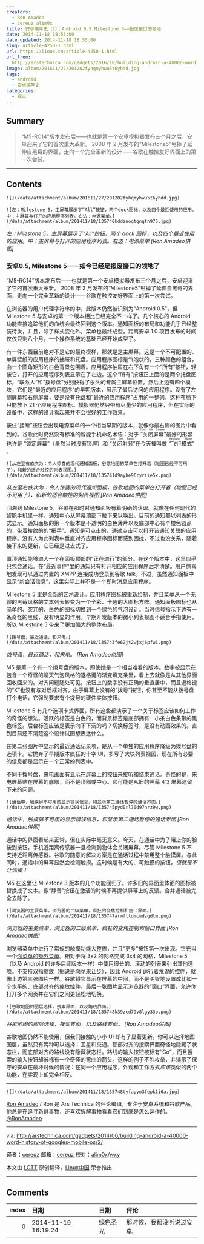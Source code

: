 ```yaml
---
creators:
  - Ron Amadeo
  - cereuz,alim0x
title: 安卓编年史（2）：Android 0.5 Milestone 5——报废接口的领地
date: 2014-11-18 18:55:00
date_updated: 2014-11-18 18:55:00
slug: article-4250-1.html
url: https://linux.cn/article-4250-1.html
url_from: 
  http://arstechnica.com/gadgets/2016/10/building-android-a-40000-word-history-of-googles-mobile-os/2/
image: album/201611/27/201202fyhqmyhwu5t6yhdd.jpg
tags:
  - android
  - 安卓编年史
categories:
  - 观点
---
```


## Summary

> “M5-RC14”版本发布后——也就是第一个安卓模拟器发布三个月之后，安卓迎来了它的首次重大革新。 2008 年 2 月发布的“Milestone5”甩掉了延伸自黑莓的界面，走向一个完全革新的设计——谷歌在触控友好界面上的第一次尝试。

***

<!-- more -->

## Contents

`![](/data/attachment/album/201611/27/201202fyhqmyhwu5t6yhdd.jpg)`

`![左：Milestone 5，主屏幕展示了“All”按钮，两个dock图标，以及四个最近使用的应用。中：主屏幕与打开的应用程序列表。右边：电源菜单。](/data/attachment/album/201411/18/135740kddznogtgngfn975.jpg)`

*左：Milestone 5，主屏幕展示了“All”按钮，两个 dock 图标，以及四个最近使用的应用。中：主屏幕与打开的应用程序列表。右边：电源菜单 [Ron Amadeo供图]*

### 安卓0.5, Milestone 5——如今已经是报废接口的领地了

“M5-RC14”版本发布后——也就是第一个安卓模拟器发布三个月之后，安卓迎来了它的首次重大革新。 2008 年 2 月发布的“Milestone5”甩掉了延伸自黑莓的界面，走向一个完全革新的设计——谷歌在触控友好界面上的第一次尝试。

在浏览器的用户代理字符串的中，此版本仍然被识别为“Android 0.5”，但 Milestone 5 与安卓的第一个版本相比已经完全不一样了。几个核心的 Android 功能直接追踪他们的血统会最终回到这个版本。通知面板的布局和功能几乎已经整装待发，并且，除了样式变化外，菜单也最终成型。距离安卓 1.0 项目发布的时间仅仅只剩八个月，一个操作系统的基础已经开始成型了。

有一件东西目前绝对不是它的最终模样，那就是是主屏幕。这是一个不可配置的、单屏壁纸的应用程序的抽屉和托盘。应用程序图标是气泡状的，三种颜色的组合，由一个圆角矩形的白色背景包围着。应用程序抽屉在右下角有一个“所有”按钮，轻按它，打开的应用程序列表显示在了左边。这个“所有”按钮正上面的是两个托盘图标，“联系人”和“拨号盘”分别获得了永久的专属主屏幕位置。然后上边有四个模块，它们是“最近的应用程序”的早期版本，展示了最后访问的应用程序。没有了左侧屏幕和右侧屏幕，要是没有托盘和“最近的应用程序”占用的一整列，这种布局下只能放下 21 个应用程序图标。模拟器仍然只带有尽量少的应用程序，但在实际的设备中，这样的设计看起来并不会很好的工作效果。

按住“挂断”按钮会出现电源菜单的一个相当早期的版本，就像你最右侧的图片中看到的。谷歌此时仍然没有标准的智能手机命名术语：对于<ruby> “关闭屏幕” <rp>  （ </rp> <rt>  Turn Off Screen </rt> <rp>  ） </rp></ruby>最好的形容也许是<ruby> “锁定屏幕” <rp>  （ </rp> <rt>  Lock screen </rt> <rp>  ） </rp></ruby>（虽然当时没有锁屏）和<ruby> “关闭射频” <rp>  （ </rp> <rt>  Turn Off Radio </rt> <rp>  ） </rp></ruby>在今天被叫做<ruby> “飞行模式” <rp>  （ </rp> <rt>  Airplane Mode </rt> <rp>  ） </rp></ruby>。

`![从左至右依次为：令人惊喜的现代通知面板，谷歌地图的菜单在打开着（地图已经不可用了），和新的适合触控的列表视图。](/data/attachment/album/201411/18/135741d9ayhe96ryriie5x.png)`

*从左至右依次为：令人惊喜的现代通知面板，谷歌地图的菜单在打开着（地图已经不可用了），和新的适合触控的列表视图 [Ron Amadeo供图]*

回溯到 Milestone 5，谷歌在那时对通知面板有着明确的认识。就像在任何现代的智能手机里一样，通知中心从屏幕顶部下拉下来以唤出。目前的通知都以列表的形式显示。通知面板的第一个版本是不透明的白色薄片以及底部中心有个橙色圆点的，带着棱纹的的“把手”。通知是可点击的，通过点击可以打开该通知关联的应用程序。没有人为此列表中垂直对齐应用程序图标而感到困扰，不过也没关系，随着接下来的更新，它已经是过去式了。

置顶通知能够进入一个在面板顶部的“正在进行”的部分。在这个版本中，这里似乎只包含通话。在“最近事件”里的通知只有打开相应的应用程序后才清楚。用户惊喜地发现可以通过内置的 XMPP 连接成功登录到谷歌 talk。不过，虽然通知面板中显示“新会话信息”，这里实际上并不是一个即时消息应用程序。

Milestone 5 里是全新的艺术设计。应用程序图标被重新绘制，并且菜单从一个无聊的黑莓风格的文本列表转变为一个全彩、卡通的大图标方阵。通知面板图标也从简单的、突兀的、白色的图标切换到一个绿色的气泡设计。当时信号指示下边有一条奇怪的黑线，没有明显的作用。早期开发版本的微小列表视图不适合手指使用，所以 Milestone 5 带来了更加强大的整体布局。

`![拨号盘，最近通话，和来电。](/data/attachment/album/201411/18/135743fe62jt2wjxj6pfw1.png)`

*拨号盘，最近通话，和来电。 [Ron Amadeo供图]*

M5 是第一个有一个拨号盘的版本，即使她是一个相当难看的版本。数字被显示在包含一个奇怪的聊天气泡风格的退格键的渐变填充条里，看上去就像是从其他界面回收回来的。对齐问题随处可见。按钮上的数字没有正确的垂直居中，而且退格键的“X”也没有与对话框对齐。由于屏幕上没有的“拨号”按钮，你甚至不能从拨号盘打个电话，它强制要求有个拨号的硬件实体按钮。

Milestone 5 有几个选项卡式界面，所有这些都演示了一个关于标签应该如何工作的奇怪的想法。活跃的标签是白色的，而背景标签是底部拥有一小条白色条带的黑色标签。后台标签应该是表示向下下沉的吗？切换标签时，是没有动画效果的。直到目前还不清楚这个设计试图想表达什么。

在第二张图片中显示的最近通话记录项，是从一个单独的应用程序降级为拨号盘的选项卡。它抛弃了早期版本疯狂的十字 UI，多亏了大块列表视图，现在所有必要的信息都是显示在一个正常的列表中。

不同于拨号盘，来电画面有显示在屏幕上的按钮来接听和结束通话。奇怪的是，来电屏幕贴在屏幕的底部，而不是顶部或中心。它可能是从旧的黑莓 4:3 屏幕遗留下来的问题。

`![通话中，触摸屏不可用的显示错误信息，和显示第二通话暂停的通话界面。](/data/attachment/album/201411/18/135745pyd0rl70d97nrz9w.png)`

*通话中，触摸屏不可用的显示错误信息，和显示第二通话暂停的通话界面 [Ron Amadeo供图]*

通话中的界面看起来正常，但在实际中毫无意义。今天，在通话中为了阻止你的脸按到按钮，手机近距离传感器一旦检测到物体会关闭屏幕。尽管 Milestone 5 不支持近距离传感器。谷歌的随意的解决方案是在通话过程中禁用整个触摸屏。与此同时，通话中的屏幕显然会检测触摸。这时候是有大的、可触摸的按钮，*但就是不让你摸！*

M5 在这里让 Milestone 3 版本的几个功能回归了。许多旧的界面里体面的图标被替换成了文本。像“静音”按钮在激活的时候不再提供屏幕上的反馈。合并通话被完全去除了。

`![浏览器的主要菜单，浏览器的二级菜单，疯狂的变焦控制和窗口界面。](/data/attachment/album/201411/18/135747armflldmcmdzgdlm.png)`

*浏览器的主要菜单，浏览器的二级菜单，疯狂的变焦控制和窗口界面 [Ron Amadeo供图]*

浏览器菜单中进行了常规的触摸功能大整修，并且“更多”按钮第一次出现。它充当一个[你菜单的额外菜单](http://i.imgur.com/GIYGTnb.jpg)。相对于将 3x2 的网格变成 3x4 的网格，Milestone 5（以及 Android 的许多后续版本一样）中使用很长的、滚动的列表来引出其他选项。不支持双指缩放（据说是[向苹果让步](http://www.businessinsider.com/steve-jobs-on-android-founder-andy-rubin-big-arrogant-f-2013-11)），因此 Android 运行着荒谬的控件，就像上边第三张图片一样。谷歌将它显示在屏幕的中间，而不是明智地设置成比如一个水平的、底部对齐的缩放控件。最后一张图片显示浏览器的“窗口”界面，允许你打开多个网页并在它们之间更轻松地切换。

`![谷歌地图的图层选择，搜索界面，以及路线界面。](/data/attachment/album/201411/18/135748k39zcd79v8lgy33o.png)`

*谷歌地图的图层选择，搜索界面，以及路线界面。 [Ron Amadeo供图]*

谷歌地图仍然不能使用，但我们接触的小小 UI 却有了显著更新。你可以选择地图图层，虽然只有两种可以选择：卫星和交通。顶部对齐的搜索界面奇怪地隐藏了状态栏，而底部对齐的路线没有隐藏状态栏。路线的输入按钮被标有“Go”，而且搜索的输入按钮却被标有一个奇怪的弯曲的箭头。这样的例子不胜枚举，并演示了保守的安卓在最坏时候的情况：在同一个应用程序，外观和工作方式*应该*类似的两个功能，在实现上却完全相反。

---

`![](/data/attachment/album/201411/18/135748tyfapym3fepk1i6a.jpg)`

[Ron Amadeo](http://arstechnica.com/author/ronamadeo) / Ron 是 Ars Technica 的评论编缉，专注于安卓系统和谷歌产品。他总是在追寻新鲜事物，还喜欢拆解事物看看它们到底是怎么运作的。[@RonAmadeo](https://twitter.com/RonAmadeo)

---

via: <http://arstechnica.com/gadgets/2014/06/building-android-a-40000-word-history-of-googles-mobile-os/2/>

译者：[cereuz](https://github.com/cereuz) 邮箱：[cereuz](mailto:sunedo@qq.com) 校对：[alim0x](https://github.com/alim0x)/[wxy](https://github.com/wxy)

本文由 [LCTT](https://github.com/LCTT/TranslateProject) 原创翻译，[Linux中国](https://linux.cn/) 荣誉推出

***

## Comments

|   index | 日期                | 日期     | 评论                       |
|--------:|:--------------------|:---------|:---------------------------|
|       0 | 2014-11-19 16:19:24 | 绿色圣光 | 那时候，我都没听说过安卓。 |
